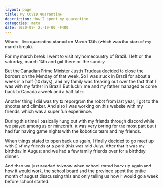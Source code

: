```yaml
---
layout: page
title: My COVID Quarantine
description: How I spent my quarentine
categories: meta
date: 2020-09- 21-19-00 -0400
---
```


Where I live quarentine started on March 13th (which was the start of my march break).

For my march break I went to visit my homecountry of Brazil. I left on the saturday, march 14th and got there on the sunday. 

But the Canadian Prime Minister Justin Trudeau decided to close the borders on the Monday of that week. So I was stuck in Brazil for about a week in a half (10 days), and my family was freaking out over the fact that I was with my father in Brazil. 
But luckly me and my father managed to come back to Canada a week and a half later.

Another thing I did was try to reporgram the robot from last year, I got to the shooter and climber. And also I was working on this website with my friends, which was a super fun experience. 

During this time I basically hung out with my friends through discord while we played among us or minecraft. It was very boring for the most part but I had fun having game nights with the Robotics team and my friends. 

When things stated to open back up again, I finally decided to go meet up with 2 of my friends at a park (this was mid July). After that it was my birthday in August and we had a few family friends over for a birthday dinner. 

And then we just needed to know when school stated back up again and how it would work, the school board and the province spent the entire month of august disscussing this and only telling us how it would go a week before school started. 
